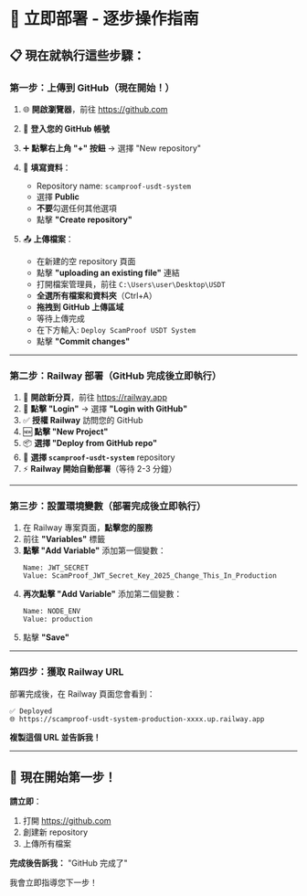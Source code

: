 # 🚀 立即部署 - 逐步操作指南

## 📋 現在就執行這些步驟：

### **第一步：上傳到 GitHub（現在開始！）**

1. 🌐 **開啟瀏覽器**，前往 https://github.com
2. 🔑 **登入您的 GitHub 帳號**
3. ➕ **點擊右上角 "+" 按鈕** → 選擇 "New repository"
4. 📝 **填寫資料**：
   - Repository name: `scamproof-usdt-system`
   - 選擇 **Public**
   - **不要**勾選任何其他選項
   - 點擊 **"Create repository"**

5. 📤 **上傳檔案**：
   - 在新建的空 repository 頁面
   - 點擊 **"uploading an existing file"** 連結
   - 打開檔案管理員，前往 `C:\Users\user\Desktop\USDT`
   - **全選所有檔案和資料夾**（Ctrl+A）
   - **拖拽到 GitHub 上傳區域**
   - 等待上傳完成
   - 在下方輸入: `Deploy ScamProof USDT System`
   - 點擊 **"Commit changes"**

---

### **第二步：Railway 部署（GitHub 完成後立即執行）**

1. 🚂 **開啟新分頁**，前往 https://railway.app
2. 🔐 **點擊 "Login"** → 選擇 **"Login with GitHub"**
3. ✅ **授權 Railway** 訪問您的 GitHub
4. 🆕 **點擊 "New Project"**
5. 📦 **選擇 "Deploy from GitHub repo"**
6. 🎯 **選擇 `scamproof-usdt-system`** repository
7. ⚡ **Railway 開始自動部署**（等待 2-3 分鐘）

---

### **第三步：設置環境變數（部署完成後立即執行）**

1. 在 Railway 專案頁面，**點擊您的服務**
2. 前往 **"Variables"** 標籤
3. **點擊 "Add Variable"** 添加第一個變數：
   ```
   Name: JWT_SECRET
   Value: ScamProof_JWT_Secret_Key_2025_Change_This_In_Production
   ```
4. **再次點擊 "Add Variable"** 添加第二個變數：
   ```
   Name: NODE_ENV
   Value: production
   ```
5. 點擊 **"Save"**

---

### **第四步：獲取 Railway URL**

部署完成後，在 Railway 頁面您會看到：
```
✅ Deployed
🌐 https://scamproof-usdt-system-production-xxxx.up.railway.app
```

**複製這個 URL 並告訴我！**

---

## 🎯 現在開始第一步！

**請立即**：
1. 打開 https://github.com
2. 創建新 repository
3. 上傳所有檔案

**完成後告訴我：** "GitHub 完成了"

我會立即指導您下一步！
